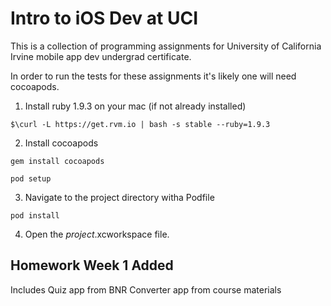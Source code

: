 Intro to iOS Dev at UCI
=========================

This is a collection of programming assignments for University of California Irvine mobile app dev undergrad certificate.

In order to run the tests for these assignments it's likely one will need cocoapods.

1. Install ruby 1.9.3 on your mac (if not already installed)

`$\curl -L https://get.rvm.io | bash -s stable --ruby=1.9.3`

2. Install cocoapods

`gem install cocoapods`

`pod setup`

3. Navigate to the project directory witha Podfile

`pod install`

4. Open the *project*.xcworkspace file.


Homework Week 1 Added
---------------------

Includes Quiz app from BNR
Converter app from course materials
